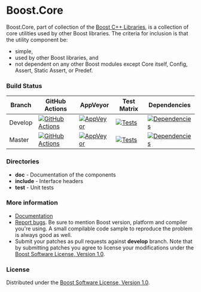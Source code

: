 Boost.Core
==========

Boost.Core, part of collection of the [Boost C++ Libraries](https://github.com/boostorg), is a collection of core utilities used by other Boost libraries.
The criteria for inclusion is that the utility component be:

* simple,
* used by other Boost libraries, and
* not dependent on any other Boost modules except Core itself, Config, Assert, Static Assert, or Predef.

### Build Status

Branch   | GitHub Actions | AppVeyor | Test Matrix | Dependencies |
---------|----------------|--------- | ----------- | ------------ |
Develop  | [![GitHub Actions](https://github.com/boostorg/core/actions/workflows/ci.yml/badge.svg?branch=develop)](https://github.com/boostorg/filesystem/actions?query=branch%3Adevelop) | [![AppVeyor](https://ci.appveyor.com/api/projects/status/github/boostorg/core?branch=develop&svg=true)](https://ci.appveyor.com/project/pdimov/core) | [![Tests](https://img.shields.io/badge/matrix-develop-brightgreen.svg)](http://www.boost.org/development/tests/develop/developer/core.html) | [![Dependencies](https://img.shields.io/badge/deps-develop-brightgreen.svg)](https://pdimov.github.io/boostdep-report/develop/core.html)
Master   | [![GitHub Actions](https://github.com/boostorg/core/actions/workflows/ci.yml/badge.svg?branch=master)](https://github.com/boostorg/filesystem/actions?query=branch%3Amaster) | [![AppVeyor](https://ci.appveyor.com/api/projects/status/github/boostorg/core?branch=master&svg=true)](https://ci.appveyor.com/project/pdimov/core) | [![Tests](https://img.shields.io/badge/matrix-master-brightgreen.svg)](http://www.boost.org/development/tests/master/developer/core.html) | [![Dependencies](https://img.shields.io/badge/deps-master-brightgreen.svg)](https://pdimov.github.io/boostdep-report/master/core.html)

### Directories

* **doc** - Documentation of the components
* **include** - Interface headers
* **test** - Unit tests

### More information

* [Documentation](https://boost.org/libs/core)
* [Report bugs](https://svn.boost.org/trac/boost/newticket?component=core;version=Boost%20Release%20Branch). Be sure to mention Boost version, platform and compiler you're using. A small compilable code sample to reproduce the problem is always good as well.
* Submit your patches as pull requests against **develop** branch. Note that by submitting patches you agree to license your modifications under the [Boost Software License, Version 1.0](https://www.boost.org/LICENSE_1_0.txt).

### License

Distributed under the [Boost Software License, Version 1.0](https://boost.org/LICENSE_1_0.txt).



